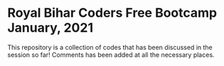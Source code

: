 # Royal Bihar Coders Free Bootcamp January, 2021

This repository is a collection of codes that has been discussed in the session so far! Comments has been added at all the necessary places.
